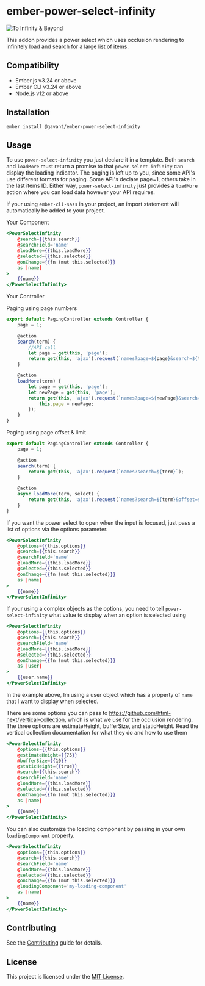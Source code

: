 # ember-power-select-infinity

![To Infinity & Beyond](https://media.giphy.com/media/U2BASTIsaw8WQ/giphy.gif)

This addon provides a power select which uses occlusion rendering to infinitely load and search for a large list of items.

## Compatibility

-   Ember.js v3.24 or above
-   Ember CLI v3.24 or above
-   Node.js v12 or above

## Installation

```
ember install @gavant/ember-power-select-infinity
```

## Usage

To use `power-select-infinity` you just declare it in a template.
Both `search` and `loadMore` must return a promise to that `power-select-infinity` can display the loading indicator.
The paging is left up to you, since some API's use different formats for paging. Some API's declare page=1, others take in the last items ID.
Either way, `power-select-infinity` just provides a `loadMore` action where you can load data however your API requires.

If your using `ember-cli-sass` in your project, an import statement will automatically be added to your project.

Your Component

```hbs
<PowerSelectInfinity
    @search={{this.search}}
    @searchField='name'
    @loadMore={{this.loadMore}}
    @selected={{this.selected}}
    @onChange={{fn (mut this.selected)}}
    as |name|
>
    {{name}}
</PowerSelectInfinity>
```

Your Controller

Paging using page numbers

```ts
export default PagingController extends Controller {
    page = 1;

    @action
    search(term) {
        //API call
        let page = get(this, 'page');
        return get(this, 'ajax').request(`names?page=${page}&search=${term}`);
    }

    @action
    loadMore(term) {
        let page = get(this, 'page');
        let newPage = get(this, 'page');
        return get(this, 'ajax').request(`names?page=${newPage}&search=${term}`).then(() => {
            this.page = newPage;
        });
    }
}
```

Paging using page offset & limit

```ts
export default PagingController extends Controller {
    page = 1;

    @action
    search(term) {
        return get(this, 'ajax').request(`names?search=${term}`);
    }

    @action
    async loadMore(term, select) {
        return get(this, 'ajax').request(`names?search=${term}&offset=${get(select, 'resultsCount')}&limit=10`);
    }
}
```

If you want the power select to open when the input is focused, just pass a list of options via the options parameter.

```hbs
<PowerSelectInfinity
    @options={{this.options}}
    @search={{this.search}}
    @searchField='name'
    @loadMore={{this.loadMore}}
    @selected={{this.selected}}
    @onChange={{fn (mut this.selected)}}
    as |name|
>
    {{name}}
</PowerSelectInfinity>
```

If your using a complex objects as the options, you need to tell `power-select-infinity` what value to display when an option is selected using

```hbs
<PowerSelectInfinity
    @options={{this.options}}
    @search={{this.search}}
    @searchField='name'
    @loadMore={{this.loadMore}}
    @selected={{this.selected}}
    @onChange={{fn (mut this.selected)}}
    as |user|
>
    {{user.name}}
</PowerSelectInfinity>
```

In the example above, Im using a user object which has a property of `name` that I want to display when selected.

There are some options you can pass to https://github.com/html-next/vertical-collection, which is what we use for the occlusion rendering. The three options are estimateHeight, bufferSize, and staticHeight. Read the vertical collection documentation for what they do and how to use them

```hbs
<PowerSelectInfinity
    @options={{this.options}}
    @estimateHeight={{75}}
    @bufferSize={{10}}
    @staticHeight={{true}}
    @search={{this.search}}
    @searchField='name'
    @loadMore={{this.loadMore}}
    @selected={{this.selected}}
    @onChange={{fn (mut this.selected)}}
    as |name|
>
    {{name}}
</PowerSelectInfinity>
```

You can also customize the loading component by passing in your own `loadingComponent` property.

```hbs
<PowerSelectInfinity
    @options={{this.options}}
    @search={{this.search}}
    @searchField='name'
    @loadMore={{this.loadMore}}
    @selected={{this.selected}}
    @onChange={{fn (mut this.selected)}}
    @loadingComponent='my-loading-component'
    as |name|
>
    {{name}}
</PowerSelectInfinity>
```

## Contributing

See the [Contributing](CONTRIBUTING.md) guide for details.

## License

This project is licensed under the [MIT License](LICENSE.md).
